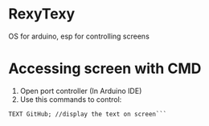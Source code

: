 # RexyTexy
OS for arduino, esp for controlling screens

# Accessing screen with CMD
1. Open port controller (In Arduino IDE)
2. Use this commands to control:
```XY 0.5 0.5 1; //first 0.5 is X second is Y and last is state (0 - Off, 1 - On)
TEXT GitHub; //display the text on screen```
